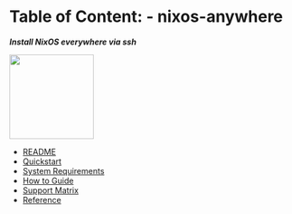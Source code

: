 # Table of Content: - nixos-anywhere

**_Install NixOS everywhere via ssh_**

<img title="" src="https://raw.githubusercontent.com/numtide/nixos-anywhere/main/docs/logo.png" alt="" width="149">

- [README](../README.md)
- [Quickstart](./quickstart.md)
- [System Requirements](./requirements.md)
- [How to Guide](./howtos.md)
- [Support Matrix](./supportmatrix.md)
- [Reference](./reference.md)
